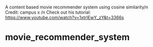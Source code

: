 A content based movie recommender system using cosine similarity/n
Credit: campus x /n
Check out his tutorial: https://www.youtube.com/watch?v=1xtrIEwY_zY&t=3366s 
# movie_recommender_system
